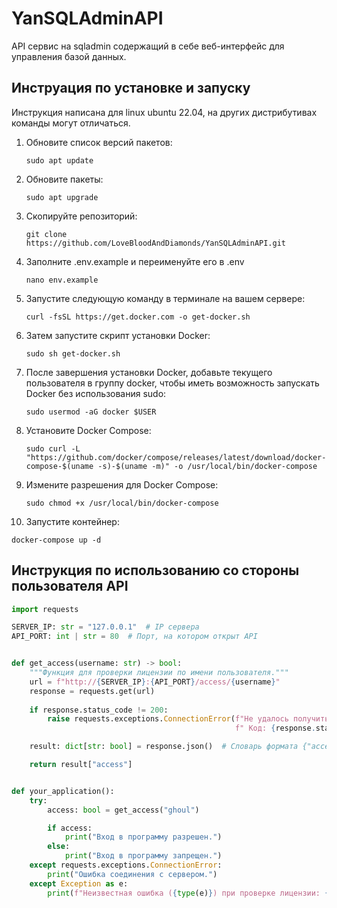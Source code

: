# YanSQLAdminAPI
API сервис на sqladmin содержащий в себе веб-интерфейс для управления базой данных.


## Инструация по установке и запуску
Инструкция написана для linux ubuntu 22.04, на других дистрибутивах команды могут отличаться.

1. Обновите список версий пакетов:
   ```shell
   sudo apt update
   ```
2. Обновите пакеты:
   ```shell
   sudo apt upgrade
   ```
3. Скопируйте репозиторий:
   ```shell
   git clone https://github.com/LoveBloodAndDiamonds/YanSQLAdminAPI.git
   ```
4. Заполните .env.example и переименуйте его в .env
   ```shell
   nano env.example
   ```
5. Запустите следующую команду в терминале на вашем сервере:
   ```shell
   curl -fsSL https://get.docker.com -o get-docker.sh
   ```
6. Затем запустите скрипт установки Docker:
   ```shell
   sudo sh get-docker.sh
   ```
7. После завершения установки Docker, добавьте текущего пользователя в группу docker, чтобы иметь возможность запускать Docker без использования sudo:
   ```shell
   sudo usermod -aG docker $USER
   ```
8. Установите Docker Compose:
   ```shell
   sudo curl -L "https://github.com/docker/compose/releases/latest/download/docker-compose-$(uname -s)-$(uname -m)" -o /usr/local/bin/docker-compose
   ```
9. Измените разрешения для Docker Compose:
   ```shell
   sudo chmod +x /usr/local/bin/docker-compose
   ```
10. Запустите контейнер:
   ```shell
   docker-compose up -d
   ```


## Инструкция по использованию со стороны пользователя API
```python
import requests

SERVER_IP: str = "127.0.0.1"  # IP сервера
API_PORT: int | str = 80  # Порт, на котором открыт API


def get_access(username: str) -> bool:
    """Функция для проверки лицензии по имени пользователя."""
    url = f"http://{SERVER_IP}:{API_PORT}/access/{username}"
    response = requests.get(url)
    
    if response.status_code != 200:
        raise requests.exceptions.ConnectionError(f"Не удалось получить ответ от сервера."
                                                  f" Код: {response.status_code}")

    result: dict[str: bool] = response.json()  # Словарь формата {"access": bool}

    return result["access"]


def your_application():
    try:
        access: bool = get_access("ghoul")

        if access:
            print("Вход в программу разрешен.")
        else:
            print("Вход в программу запрещен.")
    except requests.exceptions.ConnectionError:
        print("Ошибка соединения с сервером.")
    except Exception as e:
        print(f"Неизвестная ошибка ({type(e)}) при проверке лицензии: {e}")
```
